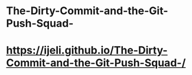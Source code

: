 # The-Dirty-Commit-and-the-Git-Push-Squad-

# https://ijeli.github.io/The-Dirty-Commit-and-the-Git-Push-Squad-/